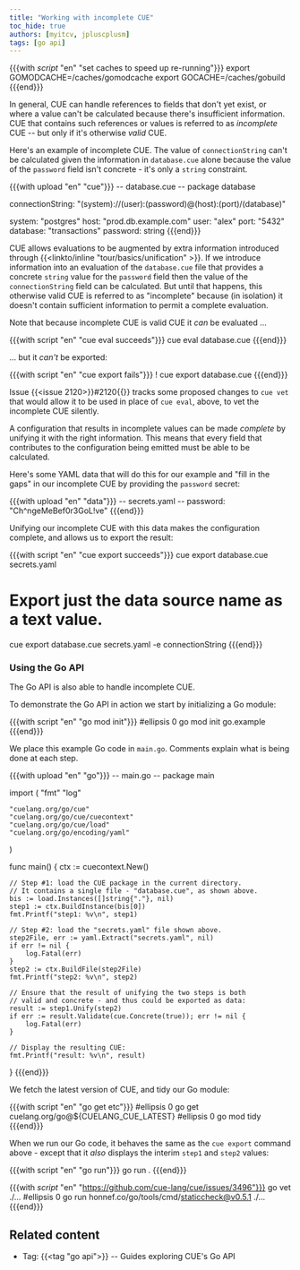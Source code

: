 ```yaml
---
title: "Working with incomplete CUE"
toc_hide: true
authors: [myitcv, jpluscplusm]
tags: [go api]
---
```


{{{with _script_ "en" "set caches to speed up re-running"}}}
export GOMODCACHE=/caches/gomodcache
export GOCACHE=/caches/gobuild
{{{end}}}

In general, CUE can handle references to fields that don't yet exist, or where
a value can't be calculated because there's insufficient information.
CUE that contains such references or values is referred to as *incomplete* CUE
 -- but only if it's otherwise *valid* CUE.

Here's an example of incomplete CUE. The value of `connectionString` can't be
calculated given the information in `database.cue` alone because the value of
the `password` field isn't concrete - it's only a `string` constraint.

{{{with upload "en" "cue"}}}
-- database.cue --
package database

connectionString: "\(system)://\(user):\(password)@\(host):\(port)/\(database)"

system:   "postgres"
host:     "prod.db.example.com"
user:     "alex"
port:     "5432"
database: "transactions"
password: string
{{{end}}}

CUE allows evaluations to be augmented by extra information introduced through
{{<linkto/inline "tour/basics/unification" >}}.
If we introduce information into an evaluation of the `database.cue` file that
provides a concrete `string` value for the `password` field then the value of
the `connectionString` field can be calculated.
But until that happens, this otherwise valid CUE is referred to as "incomplete"
because (in isolation) it doesn't contain sufficient information to permit a
complete evaluation.

Note that because incomplete CUE is valid CUE it *can* be evaluated ...

{{{with script "en" "cue eval succeeds"}}}
cue eval database.cue
{{{end}}}

... but it *can't* be exported:

{{{with script "en" "cue export fails"}}}
! cue export database.cue
{{{end}}}

Issue {{<issue 2120>}}#2120{{</issue>}} tracks some proposed changes to `cue
vet` that would allow it to be used in place of `cue eval`, above, to vet the
incomplete CUE silently.

A configuration that results in incomplete values can be made *complete* by
unifying it with the right information. This means that every field that
contributes to the configuration being emitted must be able to be calculated.

Here's some YAML data that will do this for our example and "fill in the gaps"
in our incomplete CUE by providing the `password` secret:

{{{with upload "en" "data"}}}
-- secrets.yaml --
password: "Ch^ngeMeBef0r3GoL!ve"
{{{end}}}

Unifying our incomplete CUE with this data makes the configuration complete,
and allows us to export the result:

{{{with script "en" "cue export succeeds"}}}
cue export database.cue secrets.yaml
# Export just the data source name as a text value.
cue export database.cue secrets.yaml -e connectionString
{{{end}}}

### Using the Go API

The Go API is also able to handle incomplete CUE.

To demonstrate the Go API in action we start by initializing a Go module:

{{{with script "en" "go mod init"}}}
#ellipsis 0
go mod init go.example
{{{end}}}

We place this example Go code in `main.go`.
Comments explain what is being done at each step.

{{{with upload "en" "go"}}}
-- main.go --
package main

import (
	"fmt"
	"log"

	"cuelang.org/go/cue"
	"cuelang.org/go/cue/cuecontext"
	"cuelang.org/go/cue/load"
	"cuelang.org/go/encoding/yaml"
)

func main() {
	ctx := cuecontext.New()

	// Step #1: load the CUE package in the current directory.
	// It contains a single file - "database.cue", as shown above.
	bis := load.Instances([]string{"."}, nil)
	step1 := ctx.BuildInstance(bis[0])
	fmt.Printf("step1: %v\n", step1)

	// Step #2: load the "secrets.yaml" file shown above.
	step2File, err := yaml.Extract("secrets.yaml", nil)
	if err != nil {
		log.Fatal(err)
	}
	step2 := ctx.BuildFile(step2File)
	fmt.Printf("step2: %v\n", step2)

	// Ensure that the result of unifying the two steps is both
	// valid and concrete - and thus could be exported as data:
	result := step1.Unify(step2)
	if err := result.Validate(cue.Concrete(true)); err != nil {
		log.Fatal(err)
	}

	// Display the resulting CUE:
	fmt.Printf("result: %v\n", result)
}
{{{end}}}

We fetch the latest version of CUE, and tidy our Go module:

{{{with script "en" "go get etc"}}}
#ellipsis 0
go get cuelang.org/go@${CUELANG_CUE_LATEST}
#ellipsis 0
go mod tidy
{{{end}}}

When we run our Go code, it behaves the same as the `cue export` command above
\- except that it *also* displays the interim `step1` and `step2` values:

{{{with script "en" "go run"}}}
go run .
{{{end}}}

{{{with _script_ "en" "https://github.com/cue-lang/cue/issues/3496"}}}
go vet ./...
#ellipsis 0
go run honnef.co/go/tools/cmd/staticcheck@v0.5.1 ./...
{{{end}}}

## Related content

- Tag: {{<tag "go api">}} -- Guides exploring CUE's Go API
